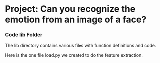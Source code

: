 # Project: Can you recognize the emotion from an image of a face?

### Code lib Folder

The lib directory contains various files with function definitions and code.

Here is the one file load.py we created to do the feature extraction.